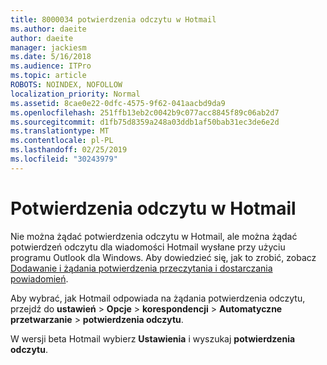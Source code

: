 ```yaml
---
title: 8000034 potwierdzenia odczytu w Hotmail
ms.author: daeite
author: daeite
manager: jackiesm
ms.date: 5/16/2018
ms.audience: ITPro
ms.topic: article
ROBOTS: NOINDEX, NOFOLLOW
localization_priority: Normal
ms.assetid: 8cae0e22-0dfc-4575-9f62-041aacbd9da9
ms.openlocfilehash: 251ffb13eb2c0042b9c077acc8845f89c06ab2d7
ms.sourcegitcommit: d1fb75d8359a248a03ddb1af50bab31ec3de6e2d
ms.translationtype: MT
ms.contentlocale: pl-PL
ms.lasthandoff: 02/25/2019
ms.locfileid: "30243979"
---
```

# <a name="read-receipts-in-outlookcom"></a>Potwierdzenia odczytu w Hotmail

Nie można żądać potwierdzenia odczytu w Hotmail, ale można żądać potwierdzeń odczytu dla wiadomości Hotmail wysłane przy użyciu programu Outlook dla Windows. Aby dowiedzieć się, jak to zrobić, zobacz [Dodawanie i żądania potwierdzenia przeczytania i dostarczania powiadomień](https://go.microsoft.com/fwlink/p/?linkid=874355).
  
Aby wybrać, jak Hotmail odpowiada na żądania potwierdzenia odczytu, przejdź do **ustawień** \> **Opcje** \> **korespondencji** \> **Automatyczne przetwarzanie** \> **potwierdzenia odczytu**. 
  
W wersji beta Hotmail wybierz **Ustawienia** i wyszukaj **potwierdzenia odczytu**. 
  

